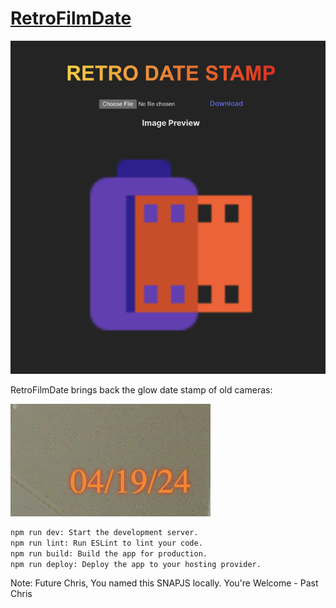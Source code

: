 # [RetroFilmDate](https://www.cjvillarreal.com/RetroFilmDate/)

![Site Preview](site_prev.png)

RetroFilmDate brings back the glow date stamp of old cameras:

![Site Preview](date_stamp.png)


```bash
npm run dev: Start the development server.
npm run lint: Run ESLint to lint your code.
npm run build: Build the app for production.
npm run deploy: Deploy the app to your hosting provider.
```

Note: Future Chris, You named this SNAPJS locally. You're Welcome - Past Chris